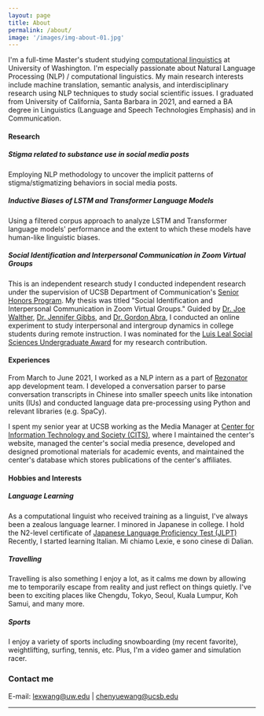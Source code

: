 ```yaml
---
layout: page
title: About
permalink: /about/
image: '/images/img-about-01.jpg'
---
```


I'm a full-time Master's student studying [computational linguistics](https://www.compling.uw.edu/) at University of Washington. I'm especially passionate about Natural Language Processing (NLP) / computational linguistics. My main research interests include machine translation, semantic analysis, and interdisciplinary research using NLP techniques to study social scientific issues. I graduated from University of California, Santa Barbara in 2021, and earned a BA degree in Linguistics (Language and Speech Technologies Emphasis) and in Communication.  

#### Research

##### Stigma related to substance use in social media posts

Employing NLP methodology to uncover the implicit patterns of stigma/stigmatizing behaviors in social media posts.

##### Inductive Biases of LSTM and Transformer Language Models

Using a filtered corpus approach to analyze LSTM and Transformer language models' performance and the extent to which these models have human-like linguistic biases.

##### Social Identification and Interpersonal Communication in Zoom Virtual Groups

This is an independent research study I conducted independent research under the supervision of UCSB Department of Communication's [Senior Honors Program](https://www.comm.ucsb.edu/undergrad/senior-honors). My thesis was titled "Social Identification and Interpersonal Communication in Zoom Virtual Groups." Guided by [Dr. Joe Walther](https://www.comm.ucsb.edu/people/joe-walther), [Dr. Jennifer Gibbs](https://www.comm.ucsb.edu/people/jennifer-gibbs), and [Dr. Gordon Abra](https://www.comm.ucsb.edu/people/gordon-abra), I conducted an online experiment to study interpersonal and intergroup dynamics in college students during remote instruction. I was nominated for the [Luis Leal Social Sciences Undergraduate Award](https://www.news.ucsb.edu/topics/luis-leal-award) for my research contribution.

#### Experiences
From March to June 2021, I worked as a NLP intern as a part of [Rezonator](https://rezonator.com/) app development team. I developed a conversation parser to parse conversation transcripts in Chinese into smaller speech units like intonation units (IUs) and conducted language data pre-processing using Python and relevant libraries (e.g. SpaCy).

I spent my senior year at UCSB working as the Media Manager at [Center for Information Technology and Society (CITS)](https://cits.ucsb.edu/), where I maintained the center's website, managed the center's social media presence, developed and designed promotional materials for academic events, and maintained the center's database which stores publications of the center's affiliates. 

#### Hobbies and Interests
##### Language Learning

As a computational linguist who received training as a linguist, I've always been a zealous language learner. I minored in Japanese in college. I hold the N2-level certificate of [Japanese Language Proficiency Test (JLPT)](https://www.jlpt.jp/e/) Recently, I started learning Italian. Mi chiamo Lexie, e sono cinese di Dalian.

##### Travelling

Travelling is also something I enjoy a lot, as it calms me down by allowing me to temporarily escape from reality and just reflect on things quietly. I've been to exciting places like Chengdu, Tokyo, Seoul, Kuala Lumpur, Koh Samui, and many more. 

##### Sports

I enjoy a variety of sports including snowboarding (my recent favorite), weightlifting, surfing, tennis, etc. Plus, I'm a video gamer and simulation racer.


### Contact me

E-mail: [lexwang@uw.edu](lexwang@uw.edu) | [chenyuewang@ucsb.edu](chenyuewang@ucsb.edu) 


***